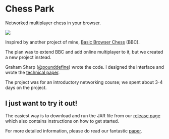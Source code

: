 Chess Park
==========

Networked multiplayer chess in your browser.

![](http://i.imgur.com/6ws7Iqk.jpg)

Inspired by another project of mine,
[Basic Browser Chess](https://code.google.com/p/basic-browser-chess/) (BBC).

The plan was to extend BBC and add online multiplayer to it, but we created
a new project instead.

Graham Sharp ([@pounddefine](https://github.com/pounddefine)) wrote the code.
I designed the interface and wrote the [technical paper](report.pdf).

The project was for an introductory networking course; we spent about 3-4 days
on the project.


I just want to try it out!
--------------------------

The easiest way is to download and run the JAR file from our
[release page](https://github.com/dideler/chess-park/releases/tag/v1.0.0)
which also contains instructions on how to get started.

For more detailed information, please do read our fantastic [paper](report.pdf).
